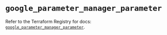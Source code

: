 # `google_parameter_manager_parameter`

Refer to the Terraform Registry for docs: [`google_parameter_manager_parameter`](https://registry.terraform.io/providers/hashicorp/google/6.30.0/docs/resources/parameter_manager_parameter).
